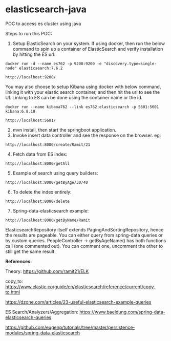 # elasticsearch-java
POC to access es cluster using java

Steps to run this POC:

1. Setup ElasticSearch on your system. If using docker, then run the below command to spin up a container of ElasticSearch and verify installation by hitting the ES url:
```
docker run -d --name es762 -p 9200:9200 -e "discovery.type=single-node" elasticsearch:7.6.2

http://localhost:9200/
```

You may also choose to setup Kibana using docker with below command, linking it with your elastic search container, and then hit the url to see the UI. Linking to ES can be done using the container name or the id.
```
docker run --name kibana762 --link es762:elasticsearch -p 5601:5601 kibana:6.8.10

http://localhost:5601/
```

2. mvn install, then start the springboot application.
3. Invoke insert data controller and see the response on the browser. eg:
```
http://localhost:8080/create/Ramit/21
```
4. Fetch data from ES index:
```
http://localhost:8080/getAll
```
5. Example of search using query builders:
```
http://localhost:8080/getByAge/30/40
```
6. To delete the index entirely:
```
http://localhost:8080/delete
```
7. Spring-data-elasticsearch example:
```
http://localhost:8080/getByName/Ramit
```
ElasticsearchRepository itself extends PagingAndSortingRepository, hence the results are pageable. You can either query from spring-data queries or by custom queries. PeopleController -> getByAgeName() has both functions call (one commented out). You can comment one, uncomment the other to still get the same result.


**References:**

Theory: https://github.com/ramit21/ELK

copy_to: https://www.elastic.co/guide/en/elasticsearch/reference/current/copy-to.html

https://dzone.com/articles/23-useful-elasticsearch-example-queries

ES Search/Analyzers/Aggregation: https://www.baeldung.com/spring-data-elasticsearch-queries

https://github.com/eugenp/tutorials/tree/master/persistence-modules/spring-data-elasticsearch


